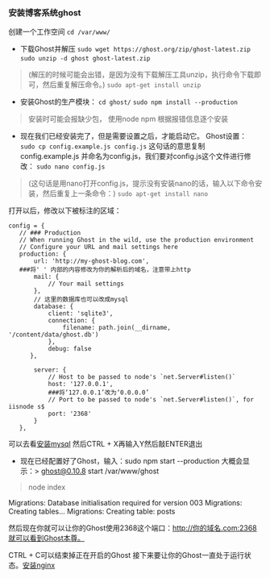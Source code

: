 ### 安装博客系统ghost
创建一个工作空间 `cd /var/www/`
+ 下载Ghost并解压
`sudo wget https://ghost.org/zip/ghost-latest.zip`
`sudo unzip -d ghost ghost-latest.zip`
> (解压的时候可能会出错，是因为没有下载解压工具unzip，执行命令下载即可，然后重复解压命令。) `sudo apt-get install unzip`

+ 安装Ghost的生产模块：
  `cd ghost/`
  `sudo npm install --production`
 > 安装时可能会报缺少包， 使用node npm 根据报错信息逐个安装
 
 + 现在我们已经安装完了，但是需要设置之后，才能启动它。
 Ghost设置：
  `sudo cp config.example.js config.js`
  这句话的意思复制config.example.js 并命名为config.js，我们要对config.js这个文件进行修改：
  `sudo nano config.js`
 > (这句话是用nano打开config.js，提示没有安装nano的话，输入以下命令安装，然后重复上一条命令：) `sudo apt-get install nano`
 
 打开以后，修改以下被标注的区域：
 ```
 config = {
    // ### Production
    // When running Ghost in the wild, use the production environment
    // Configure your URL and mail settings here
    production: {
        url: 'http://my-ghost-blog.com',
    ###将' ' 内部的内容修改为你的解析后的域名，注意带上http
        mail: {
            // Your mail settings
        },
        // 这里的数据库也可以改成mysql
        database: {
            client: 'sqlite3',
            connection: {
                filename: path.join(__dirname, '/content/data/ghost.db')
            },
            debug: false
       },

        server: {
            // Host to be passed to node's `net.Server#listen()`
            host: '127.0.0.1',
            ###将‘127.0.0.1’改为‘0.0.0.0’
            // Port to be passed to node's `net.Server#listen()`, for iisnode s$
            port: '2368'
        }
    },
```
可以去看[安装mysql](安装mysql)
然后CTRL + X再输入Y然后敲ENTER退出

+ 现在已经配置好了Ghost，输入：sudo npm start --production
大概会显示：> ghost@0.10.8 start /var/www/ghost
> node index

Migrations: Database initialisation required for version 003
Migrations: Creating tables...
Migrations: Creating table: posts

然后现在你就可以让你的Ghost使用2368这个端口：http://你的域名.com:2368就可以看到Ghost本尊。

CTRL + C可以结束掉正在开启的Ghost
接下来要让你的Ghost一直处于运行状态。[安装nginx](安装nginx.md)

